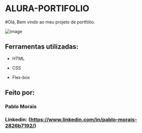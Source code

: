 # ALURA-PORTIFOLIO

#Olá, Bem vindo ao meu projeto de portfólio.

![image](https://user-images.githubusercontent.com/77756047/211304452-220fedf0-f91b-490f-8a65-a60ce860bc5c.png)

## Ferramentas utilizadas:

* HTML

* CSS

* Flex-box

## Feito por:

### Pablo Morais

### Linkedin: (https://www.linkedin.com/in/pablo-morais-2826b7192/)

